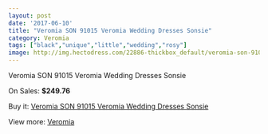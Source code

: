 ```yaml
---
layout: post
date: '2017-06-10'
title: "Veromia SON 91015 Veromia Wedding Dresses Sonsie"
category: Veromia
tags: ["black","unique","little","wedding","rosy"]
image: http://img.hectodress.com/22886-thickbox_default/veromia-son-91015-veromia-wedding-dresses-sonsie.jpg
---
```

Veromia SON 91015 Veromia Wedding Dresses Sonsie

On Sales: **$249.76**
<a href="https://www.hectodress.com/veromia/10641-veromia-son-91015-veromia-wedding-dresses-sonsie.html"><amp-img layout="responsive" width="600" height="600" src="//img.hectodress.com/22886-thickbox_default/veromia-son-91015-veromia-wedding-dresses-sonsie.jpg" alt="Veromia SON 91015 Veromia Wedding Dresses Sonsie 0" /></a>
<a href="https://www.hectodress.com/veromia/10641-veromia-son-91015-veromia-wedding-dresses-sonsie.html"><amp-img layout="responsive" width="600" height="600" src="//img.hectodress.com/22889-thickbox_default/veromia-son-91015-veromia-wedding-dresses-sonsie.jpg" alt="Veromia SON 91015 Veromia Wedding Dresses Sonsie 1" /></a>
<a href="https://www.hectodress.com/veromia/10641-veromia-son-91015-veromia-wedding-dresses-sonsie.html"><amp-img layout="responsive" width="600" height="600" src="//img.hectodress.com/22888-thickbox_default/veromia-son-91015-veromia-wedding-dresses-sonsie.jpg" alt="Veromia SON 91015 Veromia Wedding Dresses Sonsie 2" /></a>
<a href="https://www.hectodress.com/veromia/10641-veromia-son-91015-veromia-wedding-dresses-sonsie.html"><amp-img layout="responsive" width="600" height="600" src="//img.hectodress.com/22887-thickbox_default/veromia-son-91015-veromia-wedding-dresses-sonsie.jpg" alt="Veromia SON 91015 Veromia Wedding Dresses Sonsie 3" /></a>

Buy it: [Veromia SON 91015 Veromia Wedding Dresses Sonsie](https://www.hectodress.com/veromia/10641-veromia-son-91015-veromia-wedding-dresses-sonsie.html "Veromia SON 91015 Veromia Wedding Dresses Sonsie")

View more: [Veromia](https://www.hectodress.com/171-veromia "Veromia")